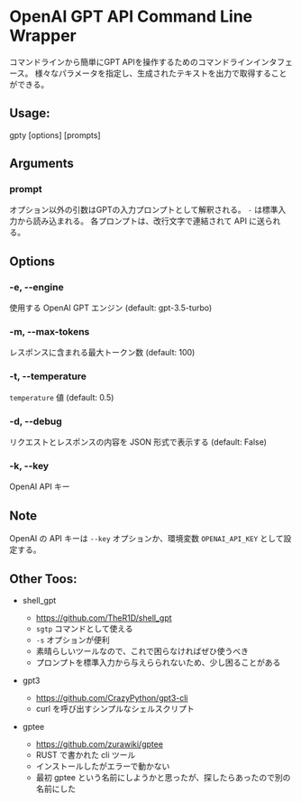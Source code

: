 # OpenAI GPT API Command Line Wrapper

コマンドラインから簡単にGPT APIを操作するためのコマンドラインインタフェース。
様々なパラメータを指定し、生成されたテキストを出力で取得することができる。

## Usage:

gpty [options] [prompts]

## Arguments

### prompt

オプション以外の引数はGPTの入力プロンプトとして解釈される。
`-` は標準入力から読み込まれる。
各プロンプトは、改行文字で連結されて API に送られる。

## Options

### -e, --engine

使用する OpenAI GPT エンジン (default: gpt-3.5-turbo)

### -m, --max-tokens

レスポンスに含まれる最大トークン数 (default: 100)

### -t, --temperature

`temperature` 値 (default: 0.5)

### -d, --debug

リクエストとレスポンスの内容を JSON 形式で表示する (default: False)

### -k, --key

OpenAI API キー

## Note

OpenAI の API キーは `--key` オプションか、環境変数 `OPENAI_API_KEY` として設定する。

## Other Toos:

- shell_gpt
  - https://github.com/TheR1D/shell_gpt
  - `sgtp` コマンドとして使える
  - `-s` オプションが便利
  - 素晴らしいツールなので、これで困らなければぜひ使うべき
  - プロンプトを標準入力から与えらられないため、少し困ることがある

- gpt3
  - https://github.com/CrazyPython/gpt3-cli
  - curl を呼び出すシンプルなシェルスクリプト

- gptee
  - https://github.com/zurawiki/gptee
  - RUST で書かれた cli ツール
  - インストールしたがエラーで動かない
  - 最初 gptee という名前にしようかと思ったが、探したらあったので別の名前にした
